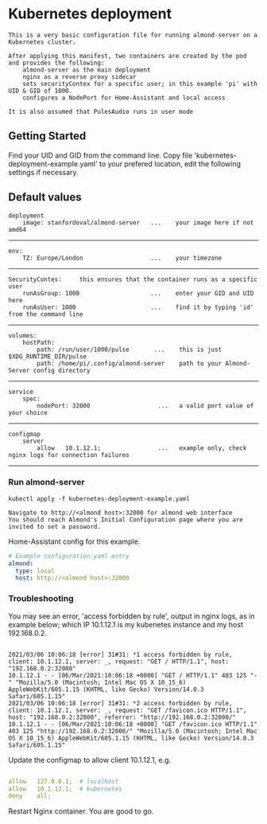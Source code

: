 # Kubernetes deployment

    This is a very basic configuration file for running almond-server on a Kubernetes cluster.

    After applying this manifest, two containers are created by the pod and provides the following:
        almond-server as the main deployment
        nginx as a reverse proxy sidecar
        sets securityContex for a specific user; in this example 'pi' with UID & GID of 1000.
        configures a NodePort for Home-Assistant and local access

    It is also assumed that PulesAudio runs in user mode
    
## Getting Started

Find your UID and GID from the command line.
Copy file 'kubernetes-deployment-example.yaml' to your prefered location, edit the following settings if necessary.

Default values
---
    deployment
        image: stanfordoval/almond-server   ...    your image here if not amd64
---
    env:
        TZ: Europe/London                   ...    your timezone 
---
    SecurityContes:     this ensures that the container runs as a specific user
        runAsGroup: 1000                    ...    enter your GID and UID here 
        runAsUser: 1000                     ...    find it by typing 'id' from the command line 
---
    volumes:
        hostPath:
            path: /run/user/1000/pulse       ...    this is just $XDG_RUNTIME_DIR/pulse 
            path: /home/pi/.config/almond-server    path to your Almond-Server config directory 
---
    service
        spec:
            nodePort: 32000                   ...   a valid port value of your choice 
---
    configmap
        server
            allow   10.1.12.1;                ...   example only, check nginx logs for connection failures
---

### Run almond-server

    kubectl apply -f kubernetes-deployment-example.yaml

    Navigate to http://<almond host>:32000 for almond web interface
    You should reach Almond's Initial Configuration page where you are invited to set a password.

Home-Assistant config for this example.

```yaml
# Example configuration.yaml entry
almond:
  type: local
  host: http://<almond host>:32000
```

### Troubleshooting

You may see an error, 'access forbidden by rule', output in nginx logs, as in example below;
which IP 10.1.12.1 is my kubenetes instance and my host 192.168.0.2.

```logs

2021/03/06 10:06:18 [error] 31#31: *1 access forbidden by rule, client: 10.1.12.1, server: _, request: "GET / HTTP/1.1", host: "192.168.0.2:32000"
10.1.12.1 - - [06/Mar/2021:10:06:18 +0000] "GET / HTTP/1.1" 403 125 "-" "Mozilla/5.0 (Macintosh; Intel Mac OS X 10_15_6) AppleWebKit/605.1.15 (KHTML, like Gecko) Version/14.0.3 Safari/605.1.15"
2021/03/06 10:06:18 [error] 31#31: *2 access forbidden by rule, client: 10.1.12.1, server: _, request: "GET /favicon.ico HTTP/1.1", host: "192.168.0.2:32000", referrer: "http://192.168.0.2:32000/"
10.1.12.1 - - [06/Mar/2021:10:06:18 +0000] "GET /favicon.ico HTTP/1.1" 403 125 "http://192.168.0.2:32000/" "Mozilla/5.0 (Macintosh; Intel Mac OS X 10_15_6) AppleWebKit/605.1.15 (KHTML, like Gecko) Version/14.0.3 Safari/605.1.15"

```

Update the configmap to allow client 10.1.12.1, e.g.

```yaml

allow   127.0.0.1;  # localhost
allow   10.1.12.1;  # kubernetes
deny    all;

```

Restart Nginx container.
You are good to go.
